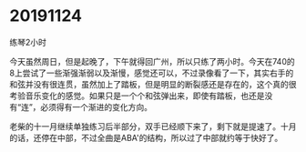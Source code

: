 # 20191124

练琴2小时

今天虽然周日，但是起晚了，下午就得回广州，所以只练了两小时。今天在740的8上尝试了一些渐强渐弱以及渐慢，感觉还可以，不过录像看了一下，其实右手的和弦并没有很连贯，虽然加上了踏板，但是明显的断裂感还是存在的，这个真的很考验音乐变化的感觉。如果只是一个个和弦弹出来，即使有踏板，也还是没有“连”，必须得有一个渐进的变化方向。

老柴的十一月继续单独练习后半部分，双手已经顺下来了，剩下就是提速了。十月的话，还停在中部，不过全曲是ABA'的结构，所以过了中部就约等于快好了。

